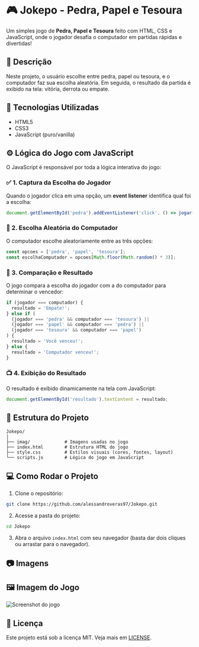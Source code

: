 
# 🎮 Jokepo - Pedra, Papel e Tesoura

Um simples jogo de **Pedra, Papel e Tesoura** feito com HTML, CSS e JavaScript, onde o jogador desafia o computador em partidas rápidas e divertidas!

## 📌 Descrição

Neste projeto, o usuário escolhe entre pedra, papel ou tesoura, e o computador faz sua escolha aleatória. Em seguida, o resultado da partida é exibido na tela: vitória, derrota ou empate.

## 🚀 Tecnologias Utilizadas

- HTML5
- CSS3
- JavaScript (puro/vanilla)

## ⚙️ Lógica do Jogo com JavaScript

O JavaScript é responsável por toda a lógica interativa do jogo:

### ✅ 1. Captura da Escolha do Jogador

Quando o jogador clica em uma opção, um **event listener** identifica qual foi a escolha:

```javascript
document.getElementById('pedra').addEventListener('click', () => jogar('pedra'));
```

### 🎲 2. Escolha Aleatória do Computador

O computador escolhe aleatoriamente entre as três opções:

```javascript
const opcoes = ['pedra', 'papel', 'tesoura'];
const escolhaComputador = opcoes[Math.floor(Math.random() * 3)];
```

### 🧠 3. Comparação e Resultado

O jogo compara a escolha do jogador com a do computador para determinar o vencedor:

```javascript
if (jogador === computador) {
  resultado = 'Empate!';
} else if (
  (jogador === 'pedra' && computador === 'tesoura') ||
  (jogador === 'papel' && computador === 'pedra') ||
  (jogador === 'tesoura' && computador === 'papel')
) {
  resultado = 'Você venceu!';
} else {
  resultado = 'Computador venceu!';
}
```

### 📺 4. Exibição do Resultado

O resultado é exibido dinamicamente na tela com JavaScript:

```javascript
document.getElementById('resultado').textContent = resultado;
```

## 📁 Estrutura do Projeto

```
Jokepo/
│
├── imag/             # Imagens usadas no jogo
├── index.html        # Estrutura HTML do jogo
├── style.css         # Estilos visuais (cores, fontes, layout)
└── scripts.js        # Lógica do jogo em JavaScript
```

## 💻 Como Rodar o Projeto

1. Clone o repositório:

```bash
git clone https://github.com/alessandroveras97/Jokepo.git
```

2. Acesse a pasta do projeto:

```bash
cd Jokepo
```

3. Abra o arquivo `index.html` com seu navegador (basta dar dois cliques ou arrastar para o navegador).

## 📷 Imagens

## 🖼️ Imagem do Jogo

![Screenshot do jogo](img/tela.png)

## 📝 Licença

Este projeto está sob a licença MIT. Veja mais em [LICENSE](LICENSE).
